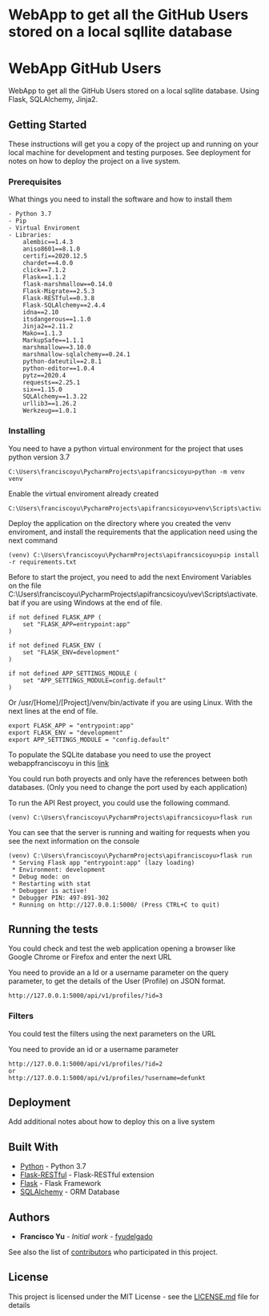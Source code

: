WebApp to get all the GitHub Users stored on a local sqllite database
=====================================================================


# WebApp GitHub Users

WebApp to get all the GitHub Users stored on a local sqllite database. Using Flask, SQLAlchemy, Jinja2.

## Getting Started

These instructions will get you a copy of the project up and running on your local machine for development and testing purposes. See deployment for notes on how to deploy the project on a live system.

### Prerequisites

What things you need to install the software and how to install them

```
- Python 3.7
- Pip
- Virtual Enviroment
- Libraries:
    alembic==1.4.3
    aniso8601==8.1.0
    certifi==2020.12.5
    chardet==4.0.0
    click==7.1.2
    Flask==1.1.2
    flask-marshmallow==0.14.0
    Flask-Migrate==2.5.3
    Flask-RESTful==0.3.8
    Flask-SQLAlchemy==2.4.4
    idna==2.10
    itsdangerous==1.1.0
    Jinja2==2.11.2
    Mako==1.1.3
    MarkupSafe==1.1.1
    marshmallow==3.10.0
    marshmallow-sqlalchemy==0.24.1
    python-dateutil==2.8.1
    python-editor==1.0.4
    pytz==2020.4
    requests==2.25.1
    six==1.15.0
    SQLAlchemy==1.3.22
    urllib3==1.26.2
    Werkzeug==1.0.1
```

### Installing

You need to have a python virtual environment for the project that uses python version 3.7

```
C:\Users\franciscoyu\PycharmProjects\apifrancsicoyu>python -m venv venv
```

Enable the virtual enviroment already created

```
C:\Users\franciscoyu\PycharmProjects\apifrancsicoyu>venv\Scripts\activate
```

Deploy the application on the directory where you created the venv enviroment, and install the requirements that the application need using the next command

```
(venv) C:\Users\franciscoyu\PycharmProjects\apifrancsicoyu>pip install -r requirements.txt
```

Before to start the project, you need to add the next Enviroment Variables on the file C:\Users\franciscoyu\PycharmProjects\apifrancsicoyu\vev\Scripts\activate.bat if you are using Windows at the end of file.

```
if not defined FLASK_APP (
    set "FLASK_APP=entrypoint:app"
)

if not defined FLASK_ENV (
    set "FLASK_ENV=development"
)

if not defined APP_SETTINGS_MODULE (
    set "APP_SETTINGS_MODULE=config.default"
)
```
Or /usr/[Home]/[Project]/venv/bin/activate if you are using Linux. With the next lines at the end of file.

```
export FLASK_APP = "entrypoint:app"
export FLASK_ENV = "development"
export APP_SETTINGS_MODULE = "config.default"
```


To populate the SQLite database you need to use the proyect webappfranciscoyu in this <a href="https://github.com/fyudelgado/webappfranciscoyu">link</a>

You could run both proyects and only have the references between both databases. (Only you need to change the port used by each application)

To run the API Rest proyect, you could use the following command.

```
(venv) C:\Users\franciscoyu\PycharmProjects\apifrancsicoyu>flask run
```

You can see that the server is running and waiting for requests when you see the next information on the console

```
(venv) C:\Users\franciscoyu\PycharmProjects\apifranciscoyu>flask run
 * Serving Flask app "entrypoint:app" (lazy loading)
 * Environment: development
 * Debug mode: on
 * Restarting with stat
 * Debugger is active!
 * Debugger PIN: 497-891-302
 * Running on http://127.0.0.1:5000/ (Press CTRL+C to quit)

```

## Running the tests

You could check and test the web application opening a browser like Google Chrome or Firefox and enter the next URL

You need to provide an a Id or a username parameter on the query parameter, to get the details of the User (Profile) on JSON format.

```
http://127.0.0.1:5000/api/v1/profiles/?id=3
```

### Filters

You could test the filters using the next parameters on the URL

You need to provide an id or a username parameter
```
http://127.0.0.1:5000/api/v1/profiles/?id=2
or
http://127.0.0.1:5000/api/v1/profiles/?username=defunkt
```

## Deployment

Add additional notes about how to deploy this on a live system

## Built With

* [Python](https://www.python.org/) - Python 3.7
* [Flask-RESTful](https://flask-restful.readthedocs.io/en/latest/) - Flask-RESTful extension
* [Flask](https://flask.palletsprojects.com/en/1.1.x/) - Flask Framework
* [SQLAlchemy](https://www.sqlalchemy.org/) - ORM Database

## Authors

* **Francisco Yu** - *Initial work* - [fyudelgado](https://github.com/fyudelgado)

See also the list of [contributors](https://github.com/fyudelgado/apifranciscoyu/contributors) who participated in this project.

## License

This project is licensed under the MIT License - see the [LICENSE.md](LICENSE.md) file for details
